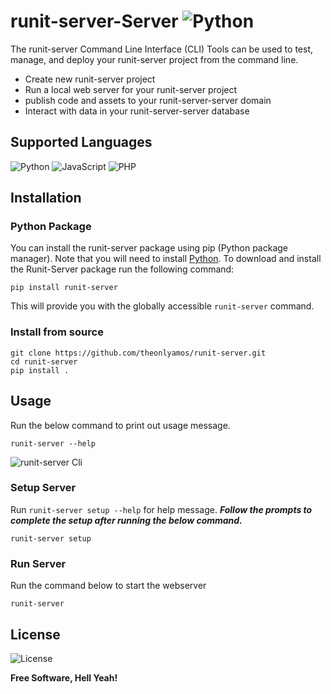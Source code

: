 # runit-server-Server ![Python](https://img.shields.io/badge/builthwith-python-brightgreen) 
The runit-server Command Line Interface (CLI) Tools can be used to test, manage, and deploy your runit-server project from the command line.
- Create new runit-server project
- Run a local web server for your runit-server project
- publish code and assets to your runit-server-server domain
- Interact with data in your runit-server-server database


## Supported Languages
![Python](https://img.shields.io/badge/python-3670A0?style=for-the-badge&logo=python&logoColor=ffdd54) ![JavaScript](https://img.shields.io/badge/javascript-%23323330.svg?style=for-the-badge&logo=javascript&logoColor=%23F7DF1E) ![PHP](https://img.shields.io/badge/php-%23777BB4.svg?style=for-the-badge&logo=php&logoColor=white)

## Installation
### Python Package
You can install the runit-server package using pip (Python package manager). Note that you will need to install [Python](https://python.org).
To download and install the Runit-Server package run the following command:
```shell
pip install runit-server
```
This will provide you with the globally accessible ```runit-server``` command.

### Install from source
```shell
git clone https://github.com/theonlyamos/runit-server.git
cd runit-server
pip install .
```

## Usage
Run the below command to print out usage message.
```shell
runit-server --help
```
![runit-server Cli](https://awesomescreenshot.s3.amazonaws.com/image/3778408/34500895-ad63d3ceaef8002f59fc5fd499797ca5.png?X-Amz-Algorithm=AWS4-HMAC-SHA256&X-Amz-Credential=AKIAJSCJQ2NM3XLFPVKA%2F20221117%2Fus-east-1%2Fs3%2Faws4_request&X-Amz-Date=20221117T180652Z&X-Amz-Expires=28800&X-Amz-SignedHeaders=host&X-Amz-Signature=afd652759d272e68a62fb9959ce4e86647af5d6269991c012c9e753bf22ef534)

### Setup Server
Run ```runit-server setup --help``` for help message.
***Follow the prompts to complete the setup after running the below command.***
```shell
runit-server setup
```
### Run Server
Run the command below to start the webserver
```shell
runit-server
```
## License
![License](https://img.shields.io/badge/LICENSE-MIT-brightgreen/?style=flat-square)

**Free Software, Hell Yeah!**

